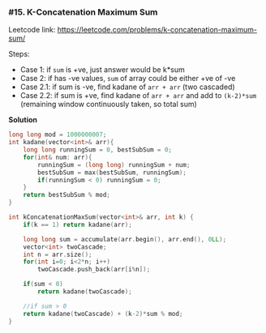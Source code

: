 ### #15. K-Concatenation Maximum Sum

Leetcode link: https://leetcode.com/problems/k-concatenation-maximum-sum/

Steps:
- Case 1: if `sum` is +ve, just answer would be k*sum
- Case 2: if has -ve values, `sum` of array could be either +ve of -ve
- Case 2.1: if sum is -ve, find kadane of `arr + arr` (two cascaded)
- Case 2.2: if sum is +ve, find kadane of `arr + arr` and add to `(k-2)*sum` (remaining window continuously taken, so total sum)

**Solution**
```cpp
long long mod = 1000000007;
int kadane(vector<int>& arr){
    long long runningSum = 0, bestSubSum = 0;
    for(int& num: arr){
        runningSum = (long long) runningSum + num;
        bestSubSum = max(bestSubSum, runningSum);
        if(runningSum < 0) runningSum = 0;
    }
    return bestSubSum % mod;
}

int kConcatenationMaxSum(vector<int>& arr, int k) {
    if(k == 1) return kadane(arr);

    long long sum = accumulate(arr.begin(), arr.end(), 0LL);
    vector<int> twoCascade;
    int n = arr.size();
    for(int i=0; i<2*n; i++)
        twoCascade.push_back(arr[i%n]);

    if(sum < 0)
        return kadane(twoCascade);

    //if sum > 0
    return kadane(twoCascade) + (k-2)*sum % mod;
}
```
